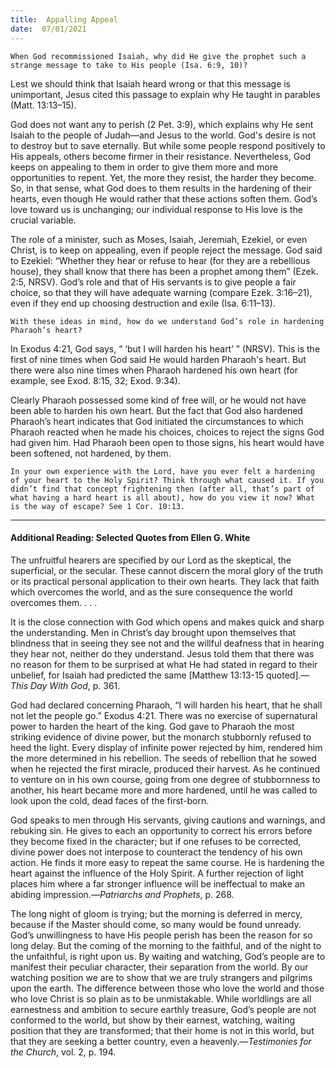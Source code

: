 ```yaml
---
title:  Appalling Appeal 
date:  07/01/2021
---
```


`When God recommissioned Isaiah, why did He give the prophet such a strange message to take to His people (Isa. 6:9, 10)?`

Lest we should think that Isaiah heard wrong or that this message is unimportant, Jesus cited this passage to explain why He taught in parables (Matt. 13:13–15).

God does not want any to perish (2 Pet. 3:9), which explains why He sent Isaiah to the people of Judah—and Jesus to the world. God's desire is not to destroy but to save eternally. But while some people respond positively to His appeals, others become firmer in their resistance. Nevertheless, God keeps on appealing to them in order to give them more and more opportunities to repent. Yet, the more they resist, the harder they become. So, in that sense, what God does to them results in the hardening of their hearts, even though He would rather that these actions soften them. God’s love toward us is unchanging; our individual response to His love is the crucial variable.

The role of a minister, such as Moses, Isaiah, Jeremiah, Ezekiel, or even Christ, is to keep on appealing, even if people reject the message. God said to Ezekiel: “Whether they hear or refuse to hear (for they are a rebellious house), they shall know that there has been a prophet among them” (Ezek. 2:5, NRSV). God’s role and that of His servants is to give people a fair choice, so that they will have adequate warning (compare Ezek. 3:16–21), even if they end up choosing destruction and exile (Isa. 6:11–13).

`With these ideas in mind, how do we understand God’s role in hardening Pharaoh’s heart?`

In Exodus 4:21, God says, “ ‘but I will harden his heart’ ” (NRSV). This is the first of nine times when God said He would harden Pharaoh's heart. But there were also nine times when Pharaoh hardened his own heart (for example, see Exod. 8:15, 32; Exod. 9:34).

Clearly Pharaoh possessed some kind of free will, or he would not have been able to harden his own heart. But the fact that God also hardened Pharaoh’s heart indicates that God initiated the circumstances to which Pharaoh reacted when he made his choices, choices to reject the signs God had given him. Had Pharaoh been open to those signs, his heart would have been softened, not hardened, by them.

`In your own experience with the Lord, have you ever felt a hardening of your heart to the Holy Spirit? Think through what caused it. If you didn’t find that concept frightening then (after all, that’s part of what having a hard heart is all about), how do you view it now? What is the way of escape? See 1 Cor. 10:13.`

---

#### Additional Reading: Selected Quotes from Ellen G. White

The unfruitful hearers are specified by our Lord as the skeptical, the superficial, or the secular. These cannot discern the moral glory of the truth or its practical personal application to their own hearts. They lack that faith which overcomes the world, and as the sure consequence the world overcomes them. . . .

It is the close connection with God which opens and makes quick and sharp the understanding. Men in Christ’s day brought upon themselves that blindness that in seeing they see not and the willful deafness that in hearing they hear not, neither do they understand. Jesus told them that there was no reason for them to be surprised at what He had stated in regard to their unbelief, for Isaiah had predicted the same [Matthew 13:13-15 quoted].—_This Day With God_, p. 361.

God had declared concerning Pharaoh, “I will harden his heart, that he shall not let the people go.” Exodus 4:21. There was no exercise of supernatural power to harden the heart of the king. God gave to Pharaoh the most striking evidence of divine power, but the monarch stubbornly refused to heed the light. Every display of infinite power rejected by him, rendered him the more determined in his rebellion. The seeds of rebellion that he sowed when he rejected the first miracle, produced their harvest. As he continued to venture on in his own course, going from one degree of stubbornness to another, his heart became more and more hardened, until he was called to look upon the cold, dead faces of the first-born.

God speaks to men through His servants, giving cautions and warnings, and rebuking sin. He gives to each an opportunity to correct his errors before they become fixed in the character; but if one refuses to be corrected, divine power does not interpose to counteract the tendency of his own action. He finds it more easy to repeat the same course. He is hardening the heart against the influence of the Holy Spirit. A further rejection of light places him where a far stronger influence will be ineffectual to make an abiding impression.—_Patriarchs and Prophets_, p. 268.

The long night of gloom is trying; but the morning is deferred in mercy, because if the Master should come, so many would be found unready. God’s unwillingness to have His people perish has been the reason for so long delay. But the coming of the morning to the faithful, and of the night to the unfaithful, is right upon us. By waiting and watching, God’s people are to manifest their peculiar character, their separation from the world. By our watching position we are to show that we are truly strangers and pilgrims upon the earth. The difference between those who love the world and those who love Christ is so plain as to be unmistakable. While worldlings are all earnestness and ambition to secure earthly treasure, God’s people are not conformed to the world, but show by their earnest, watching, waiting position that they are transformed; that their home is not in this world, but that they are seeking a better country, even a heavenly.—_Testimonies for the Church_, vol. 2, p. 194.